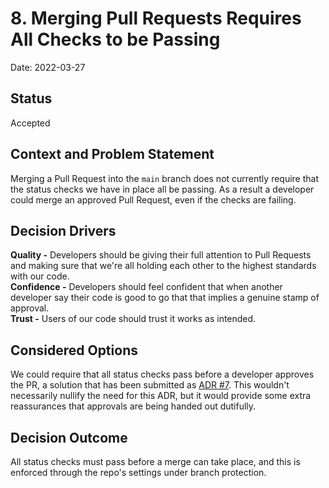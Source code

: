 # 8. Merging Pull Requests Requires All Checks to be Passing

Date: 2022-03-27

## Status

Accepted

## Context and Problem Statement

Merging a Pull Request into the `main` branch does not currently require that the status checks we have in place all be passing. As a result a developer could merge an approved Pull Request, even if the checks are failing.

## Decision Drivers

**Quality -** Developers should be giving their full attention to Pull Requests and making sure that we're all holding each other to the highest standards with our code.  
**Confidence -** Developers should feel confident that when another developer say their code is good to go that that implies a genuine stamp of approval.  
**Trust -** Users of our code should trust it works as intended.

## Considered Options

We could require that all status checks pass before a developer approves the PR, a solution that has been submitted as [ADR #7](https://github.com/CDCgov/prime-public-health-data-infrastructure/blob/main/docs/decisions/0007-pr-approval-requires-checks-to-pass.md). This wouldn't necessarily nullify the need for this ADR, but it would provide some extra reassurances that approvals are being handed out dutifully. 

## Decision Outcome

All status checks must pass before a merge can take place, and this is enforced through the repo's settings under branch protection.
